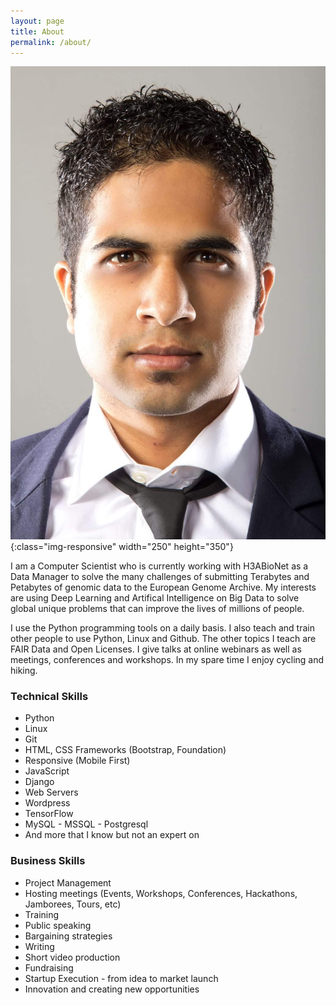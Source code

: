 ```yaml
---
layout: page
title: About
permalink: /about/
---
```

![Ziyaad Parker](/assets/images/ziyaad_profile.jpg){:class="img-responsive" width="250" height="350"}

<p>I am a Computer Scientist who is currently working with H3ABioNet as a Data Manager
to solve the many challenges of submitting Terabytes and Petabytes of genomic data to
the European Genome Archive. My interests are using Deep Learning and
Artifical Intelligence on Big Data to solve global unique problems that can improve
the lives of millions of people.</p>

<p>I use the Python programming tools on a daily basis. I also teach and train other
people to use Python, Linux and Github. The other topics I teach are FAIR Data and
Open Licenses. I give talks at online webinars as well as meetings, conferences and
workshops. In my spare time I enjoy cycling and hiking.</p>

### Technical Skills
- Python
- Linux
- Git
- HTML, CSS Frameworks (Bootstrap, Foundation)
- Responsive (Mobile First)
- JavaScript
- Django
- Web Servers
- Wordpress
- TensorFlow
- MySQL - MSSQL - Postgresql
- And more that I know but not an expert on

### Business Skills
- Project Management
- Hosting meetings (Events, Workshops, Conferences, Hackathons, Jamborees, Tours, etc)
- Training
- Public speaking
- Bargaining strategies
- Writing
- Short video production
- Fundraising
- Startup Execution - from idea to market launch
- Innovation and creating new opportunities
